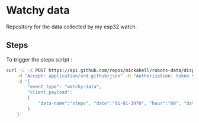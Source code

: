 # Watchy data

Repository for the data collected by my esp32 watch.

## Steps

To trigger the steps script :

```bash
curl -L -X POST https://api.github.com/repos/mickahell/robots-data/dispatches \
    -H "Accept: application/vnd.github+json" -H "Authorization: token ${TOKEN}" \
    -d '{
        "event_type": "watchy-data",
        "client_payload":
        {
            "data-name":"steps", "date":"01-01-1970", "hour":"00", "data":"7000"
        }
    }'
```
